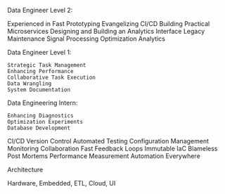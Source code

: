 Data Engineer Level 2:

Experienced in
    Fast Prototyping
    Evangelizing CI/CD
    Building Practical Microservices
    Designing and Building an Analytics Interface
    Legacy Maintenance
    Signal Processing
    Optimization Analytics

Data Engineer Level 1:

    Strategic Task Management
    Enhancing Performance
    Collaborative Task Execution
    Data Wrangling
    System Documentation

Data Engineering Intern:

    Enhancing Diagnostics
    Optimization Experiments
    Database Development


CI/CD
Version Control
Automated Testing
Configuration Management
Monitoring
Collaboration
Fast Feedback Loops
Immutable IaC
Blameless Post Mortems
Performance Measurement
Automation Everywhere

Architecture

Hardware, Embedded, ETL, Cloud, UI